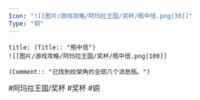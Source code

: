 ```yaml
---
Icon: "![[图片/游戏攻略/阿玛拉王国/奖杯/瓶中信.png|30]]"
Type: "铜"
---
```

```ad-common-bronze-trophy
title: (Title:: "瓶中信")
![[图片/游戏攻略/阿玛拉王国/奖杯/瓶中信.png|100]]

(Comment:: "已找到绞架角的全部八个消息瓶。")
```

#阿玛拉王国/奖杯 #奖杯 #铜
